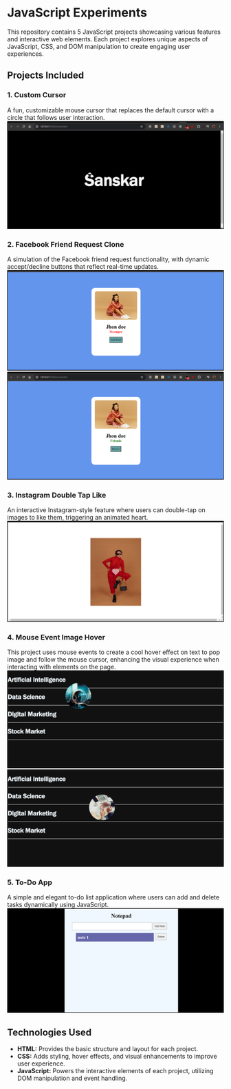 # JavaScript Experiments

This repository contains 5 JavaScript projects showcasing various features and interactive web elements. Each project explores unique aspects of JavaScript, CSS, and DOM manipulation to create engaging user experiences.

## Projects Included

### 1. Custom Cursor
A fun, customizable mouse cursor that replaces the default cursor with a circle that follows user interaction.  
![Custom Cursor](/images/customcursor.png)

### 2. Facebook Friend Request Clone
A simulation of the Facebook friend request functionality, with dynamic accept/decline buttons that reflect real-time updates.  
![Facebook Friend Request Clone](/images/addfriend.png)
![Facebook Friend Request Clone](/images/removefriend.png)

### 3. Instagram Double Tap Like
An interactive Instagram-style feature where users can double-tap on images to like them, triggering an animated heart.  
![Instagram Double Tap Like](/images/instalike.png)

### 4. Mouse Event Image Hover
This project uses mouse events to create a cool hover effect on text to pop image and follow the mouse cursor, enhancing the visual experience when interacting with elements on the page.  
![Mouse Event Image Hover](/images/1.png)
![Mouse Event Image Hover](/images/2.png)

### 5. To-Do App
A simple and elegant to-do list application where users can add and delete tasks dynamically using JavaScript.  
![To-Do App](/images/todo.png)

## Technologies Used
- **HTML:** Provides the basic structure and layout for each project.
- **CSS:** Adds styling, hover effects, and visual enhancements to improve user experience.
- **JavaScript:** Powers the interactive elements of each project, utilizing DOM manipulation and event handling.
